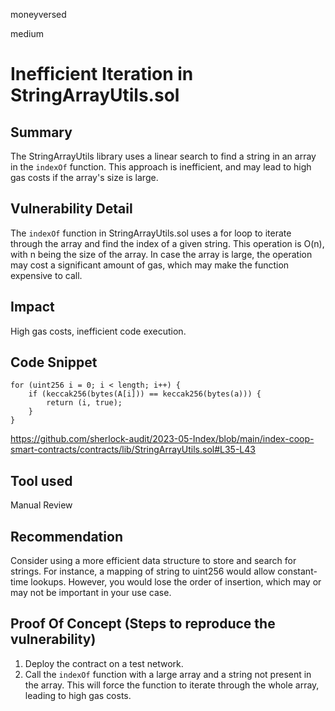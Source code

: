 moneyversed

medium

# Inefficient Iteration in StringArrayUtils.sol

## Summary

The StringArrayUtils library uses a linear search to find a string in an array in the `indexOf` function. This approach is inefficient, and may lead to high gas costs if the array's size is large.

## Vulnerability Detail

The `indexOf` function in StringArrayUtils.sol uses a for loop to iterate through the array and find the index of a given string. This operation is O(n), with n being the size of the array. In case the array is large, the operation may cost a significant amount of gas, which may make the function expensive to call.

## Impact

High gas costs, inefficient code execution.

## Code Snippet

```solidity
for (uint256 i = 0; i < length; i++) {
    if (keccak256(bytes(A[i])) == keccak256(bytes(a))) {
        return (i, true);
    }
}
```

https://github.com/sherlock-audit/2023-05-Index/blob/main/index-coop-smart-contracts/contracts/lib/StringArrayUtils.sol#L35-L43

## Tool used

Manual Review

## Recommendation 

Consider using a more efficient data structure to store and search for strings. For instance, a mapping of string to uint256 would allow constant-time lookups. However, you would lose the order of insertion, which may or may not be important in your use case.

## Proof Of Concept (Steps to reproduce the vulnerability)

1. Deploy the contract on a test network.
2. Call the `indexOf` function with a large array and a string not present in the array. This will force the function to iterate through the whole array, leading to high gas costs.
